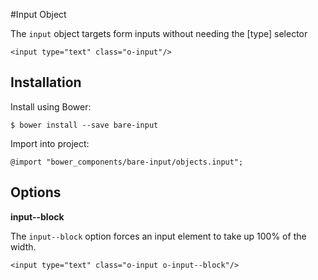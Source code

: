 #Input Object

The `input` object targets form inputs without needing the [type] selector 

	<input type="text" class="o-input"/>

## Installation

Install using Bower:

	$ bower install --save bare-input

Import into project:

	@import "bower_components/bare-input/objects.input";

## Options

**input--block**

The `input--block` option forces an input element to take up 100% of the width.

	<input type="text" class="o-input o-input--block"/>
	
